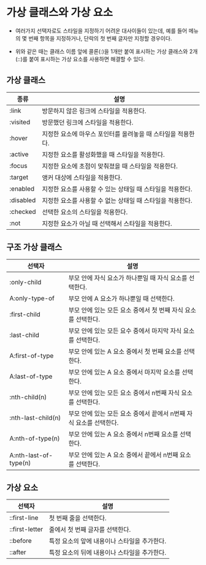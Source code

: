 # 가상 클래스와 가상 요소

* 여러가지 선택자로도 스타일을 지정하기 어려운 대사이들이 있는데, 예를 들어 메뉴의 몇 번째 항목을 지정하거나, 단락의 첫 번째 글자만 지정할 경우이다.

* 위와 같은 때는 클래스 이름 앞에 콜론(:)을 1개만 붙여 표시하는 가상 클래스와 2개(::)를 붙여 표시하는 가상 요소를 사용하면 해결할 수 있다.

## 가상 클래스

| 종류 | 설명 |
| ---- | ---- |
| :link | 방문하지 않은 링크에 스타일을 적용한다. |
| :visited | 방문했던 링크에 스타일을 적용한다. |
| :hover | 지정한 요소에 마우스 포인터를 올려놓을 때 스타일을 적용한다. |
| :active | 지정한 요소를 활성화했을 때 스타일을 적용한다. |
| :focus | 지정한 요소에 초점이 맞춰졌을 때 스타일을 적용한다. |
| :target | 앵커 대상에 스타일을 적용한다. |
| :enabled | 지정한 요소를 사용할 수 있는 상태일 때 스타일을 적용한다. |
| :disabled | 지정한 요소를 사용할 수 없는 상태일 때 스타일을 적용한다. |
| :checked | 선택한 요소의 스타일을 적용한다. |
| :not | 지정한 요소가 아닐 때 선택해서 스타일을 적용한다. |

## 구조 가상 클래스

| 선택자 | 설명 |
| ---- | ---- |
| :only-child | 부모 안에 자식 요소가 하나뿐일 때 자식 요소를 선택한다. |
| A:only-type-of | 부모 안에 A 요소가 하나뿐일 때 선택한다. |
| :first-child | 부모 안에 있는 모든 요소 중에서 첫 번째 자식 요소를 선택한다. |
| :last-child | 부모 안에 있는 모든 요수 중에서 마지막 자식 요소를 선택한다. |
| A:first-of-type | 부모 안에 있는 A 요소 중에서 첫 번째 요소를 선택한다. |
| A:last-of-type | 부모 안에 있는 A 요소 중에서 마지막 요소를 선택한다. |
| :nth-child(n) | 부모 안에 있는 모든 요소 중에서 n번째 자식 요소를 선택한다. |
| :nth-last-child(n) | 부모 안에 있는 모든 요소 중에서 끝에서 n번째 자식 요소를 선택한다. |
| A:nth-of-type(n) | 부모 안에 있는 A 요소 중에서 n번째 요소를 선택한다. |
| A:nth-last-of-type(n) | 부모 안에 있는 A 요소 중에서 끝에서 n번째 요소를 선택한다. |

## 가상 요소

| 선택자 | 설명 |
| ---- | ---- |
| ::first-line | 첫 번째 줄을 선택한다. |
| ::first-letter | 줄에서 첫 번째 글자를 선택한다. |
| ::before | 특정 요소의 앞에 내용이나 스타일을 추가한다. |
| ::after | 특정 요소의 뒤에 내용이나 스타일을 추가한다. |
